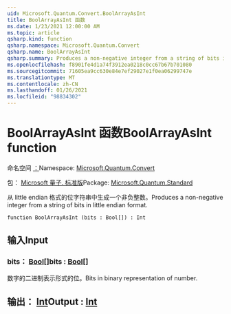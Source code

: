 ```yaml
---
uid: Microsoft.Quantum.Convert.BoolArrayAsInt
title: BoolArrayAsInt 函数
ms.date: 1/23/2021 12:00:00 AM
ms.topic: article
qsharp.kind: function
qsharp.namespace: Microsoft.Quantum.Convert
qsharp.name: BoolArrayAsInt
qsharp.summary: Produces a non-negative integer from a string of bits in little endian format.
ms.openlocfilehash: f8901fe4d1a74f3912ea0218c0cc67b67b701080
ms.sourcegitcommit: 71605ea9cc630e84e7ef29027e1f0ea06299747e
ms.translationtype: MT
ms.contentlocale: zh-CN
ms.lasthandoff: 01/26/2021
ms.locfileid: "98834302"
---
```

# <a name="boolarrayasint-function"></a><span data-ttu-id="9dc5f-102">BoolArrayAsInt 函数</span><span class="sxs-lookup"><span data-stu-id="9dc5f-102">BoolArrayAsInt function</span></span>

<span data-ttu-id="9dc5f-103">命名空间 [：](xref:Microsoft.Quantum.Convert)</span><span class="sxs-lookup"><span data-stu-id="9dc5f-103">Namespace: [Microsoft.Quantum.Convert](xref:Microsoft.Quantum.Convert)</span></span>

<span data-ttu-id="9dc5f-104">包： [Microsoft 量子. 标准版](https://nuget.org/packages/Microsoft.Quantum.Standard)</span><span class="sxs-lookup"><span data-stu-id="9dc5f-104">Package: [Microsoft.Quantum.Standard](https://nuget.org/packages/Microsoft.Quantum.Standard)</span></span>


<span data-ttu-id="9dc5f-105">从 little endian 格式的位字符串中生成一个非负整数。</span><span class="sxs-lookup"><span data-stu-id="9dc5f-105">Produces a non-negative integer from a string of bits in little endian format.</span></span>

```qsharp
function BoolArrayAsInt (bits : Bool[]) : Int
```


## <a name="input"></a><span data-ttu-id="9dc5f-106">输入</span><span class="sxs-lookup"><span data-stu-id="9dc5f-106">Input</span></span>

### <a name="bits--bool"></a><span data-ttu-id="9dc5f-107">bits： [Bool](xref:microsoft.quantum.lang-ref.bool)[]</span><span class="sxs-lookup"><span data-stu-id="9dc5f-107">bits : [Bool](xref:microsoft.quantum.lang-ref.bool)[]</span></span>

<span data-ttu-id="9dc5f-108">数字的二进制表示形式的位。</span><span class="sxs-lookup"><span data-stu-id="9dc5f-108">Bits in binary representation of number.</span></span>



## <a name="output--int"></a><span data-ttu-id="9dc5f-109">输出： [Int](xref:microsoft.quantum.lang-ref.int)</span><span class="sxs-lookup"><span data-stu-id="9dc5f-109">Output : [Int](xref:microsoft.quantum.lang-ref.int)</span></span>

